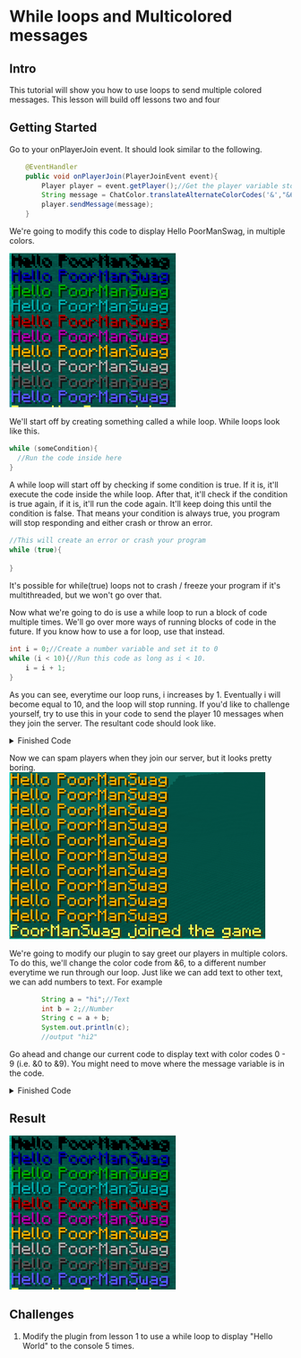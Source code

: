 # While loops and Multicolored messages
## Intro
This tutorial will show you how to use loops to send multiple colored messages. This lesson will build off lessons two and four
## Getting Started
Go to your onPlayerJoin event. It should look similar to the following.
```java
    @EventHandler
    public void onPlayerJoin(PlayerJoinEvent event){
        Player player = event.getPlayer();//Get the player variable stored inside our event
        String message = ChatColor.translateAlternateColorCodes('&',"&6Hello " + player.getName());
        player.sendMessage(message);
    }
```

We're going to modify this code to display Hello PoorManSwag, in multiple colors.

![alttext](https://github.com/Exeton/SpigotTutorial/blob/master/LessonPictures/Lesson4-6/Lesson%205%20Result.PNG)

We'll start off by creating something called a while loop. While loops look like this.
```java
while (someCondition){
  //Run the code inside here
}
```

A while loop will start off by checking if some condition is true. If it is, it'll execute the code inside the while loop. After that, it'll check if the condition is true again, if it is, it'll run the code again. It'll keep doing this until the condition is false.
That means your condition is always true, you program will stop responding and either crash or throw an error.

```java
//This will create an error or crash your program
while (true){

}
```

It's possible for while(true) loops not to crash / freeze your program if it's multithreaded, but we won't go over that.

Now what we're going to do is use a while loop to run a block of code multiple times. We'll go over more ways of running blocks of code in the future. If you know how to use a for loop, use that instead.

```java
int i = 0;//Create a number variable and set it to 0
while (i < 10){//Run this code as long as i < 10.
    i = i + 1;
}
```

As you can see, everytime our loop runs, i increases by 1. Eventually i will become equal to 10, and the loop will stop running. If you'd like to challenge yourself, try to use this in your code to send the player 10 messages when they join the server.
The resultant code should look like.

<details><summary>Finished Code</summary>
<p><code>
        @EventHandler
    public void onPlayerJoin(PlayerJoinEvent event){
        Player player = event.getPlayer();//Get the player variable stored inside our event
        String message = ChatColor.translateAlternateColorCodes('&',"&6Hello " + player.getName());

        int i = 0;
        while (i < 10){
            player.sendMessage(message);
            i++;
        }
    }
</code></p>
</details>



Now we can spam players when they join our server, but it looks pretty boring.
![alttext](https://github.com/Exeton/SpigotTutorial/blob/master/LessonPictures/Lesson4-6/Lesson%205%20OneColor.PNG)

We're going to modify our plugin to say greet our players in multiple colors.
To do this, we'll change the color code from &6, to a different number everytime we run through our loop. Just like we can add text to other text, we can add numbers to text. For example

```java
        String a = "hi";//Text
        int b = 2;//Number
        String c = a + b;
        System.out.println(c);
        //output "hi2"
```

Go ahead and change our current code to display text with color codes 0 - 9 (i.e. &0 to &9). You might need to move where the message variable is in the code.
<details><summary>Finished Code</summary>
<p><code>   
    public void onPlayerJoin(PlayerJoinEvent event){
        Player player = event.getPlayer();//Get the player variable stored inside our event

        int i = 0;
        while (i < 10){
            String message = ChatColor.translateAlternateColorCodes('&',"&" + i + "Hello " + player.getName());
            player.sendMessage(message);
            i++;
        }
    }
</code></p>
</details>

## Result
![alttext](https://github.com/Exeton/SpigotTutorial/blob/master/LessonPictures/Lesson4-6/Lesson%205%20Result.PNG)

## Challenges
1. Modify the plugin from lesson 1 to use a while loop to display "Hello World" to the console 5 times.

